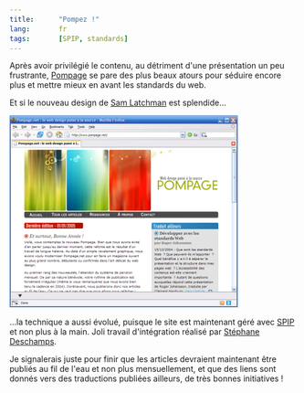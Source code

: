 ```yaml
--- 
title:      "Pompez !" 
lang:       fr 
tags:       [SPIP, standards]
---
```


Après avoir privilégié le contenu, au détriment d'une présentation un peu frustrante, [Pompage](http://pompage.net/) se pare des plus beaux atours pour séduire encore plus et mettre mieux en avant les standards du web.

Et si le nouveau design de [Sam Latchman](http://www.latchman.org/sam/) est splendide…

![](pompage_nouveau.png)

…la technique a aussi évolué, puisque le site est maintenant géré avec [SPIP](http://www.spip.net/) et non plus à la main. Joli travail d'intégration réalisé par [Stéphane Deschamps](http://www.nota-bene.org/).

Je signalerais juste pour finir que les articles devraient maintenant être publiés au fil de l'eau et non plus mensuellement, et que des liens sont donnés vers des traductions publiées ailleurs, de très bonnes initiatives !
